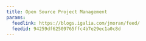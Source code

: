 ```yaml
---
title: Open Source Project Management
params:
  feedlink: https://blogs.igalia.com/jmoran/feed/
  feedid: 94259df62509765ffc4b7e29ec1a0c8d
---
```

